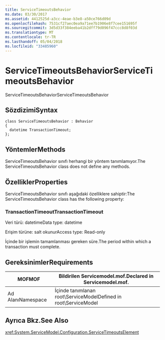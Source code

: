 ```yaml
---
title: ServiceTimeoutsBehavior
ms.date: 03/30/2017
ms.assetid: 4412525d-a3cc-4eae-b3e8-a50ce766d09d
ms.openlocfilehash: 7531cf27aec0ea9a71ee7b1906e8f7cee151695f
ms.sourcegitcommit: 3d5d33f384eeba41b2dff79d096f47ccc8d8f03d
ms.translationtype: MT
ms.contentlocale: tr-TR
ms.lasthandoff: 05/04/2018
ms.locfileid: "33485960"
---
```

# <a name="servicetimeoutsbehavior"></a><span data-ttu-id="76c94-102">ServiceTimeoutsBehavior</span><span class="sxs-lookup"><span data-stu-id="76c94-102">ServiceTimeoutsBehavior</span></span>
<span data-ttu-id="76c94-103">ServiceTimeoutsBehavior</span><span class="sxs-lookup"><span data-stu-id="76c94-103">ServiceTimeoutsBehavior</span></span>  
  
## <a name="syntax"></a><span data-ttu-id="76c94-104">Sözdizimi</span><span class="sxs-lookup"><span data-stu-id="76c94-104">Syntax</span></span>  
  
```  
class ServiceTimeoutsBehavior : Behavior  
{  
  datetime TransactionTimeout;  
};  
```  
  
## <a name="methods"></a><span data-ttu-id="76c94-105">Yöntemler</span><span class="sxs-lookup"><span data-stu-id="76c94-105">Methods</span></span>  
 <span data-ttu-id="76c94-106">ServiceTimeoutsBehavior sınıfı herhangi bir yöntem tanımlamıyor.</span><span class="sxs-lookup"><span data-stu-id="76c94-106">The ServiceTimeoutsBehavior class does not define any methods.</span></span>  
  
## <a name="properties"></a><span data-ttu-id="76c94-107">Özellikler</span><span class="sxs-lookup"><span data-stu-id="76c94-107">Properties</span></span>  
 <span data-ttu-id="76c94-108">ServiceTimeoutsBehavior sınıfı aşağıdaki özelliklere sahiptir:</span><span class="sxs-lookup"><span data-stu-id="76c94-108">The ServiceTimeoutsBehavior class has the following property:</span></span>  
  
### <a name="transactiontimeout"></a><span data-ttu-id="76c94-109">TransactionTimeout</span><span class="sxs-lookup"><span data-stu-id="76c94-109">TransactionTimeout</span></span>  
 <span data-ttu-id="76c94-110">Veri türü: datetime</span><span class="sxs-lookup"><span data-stu-id="76c94-110">Data type: datetime</span></span>  
  
 <span data-ttu-id="76c94-111">Erişim türüne: salt okunur</span><span class="sxs-lookup"><span data-stu-id="76c94-111">Access type: Read-only</span></span>  
  
 <span data-ttu-id="76c94-112">İçinde bir işlemin tamamlanması gereken süre.</span><span class="sxs-lookup"><span data-stu-id="76c94-112">The period within which a transaction must complete.</span></span>  
  
## <a name="requirements"></a><span data-ttu-id="76c94-113">Gereksinimler</span><span class="sxs-lookup"><span data-stu-id="76c94-113">Requirements</span></span>  
  
|<span data-ttu-id="76c94-114">MOF</span><span class="sxs-lookup"><span data-stu-id="76c94-114">MOF</span></span>|<span data-ttu-id="76c94-115">Bildirilen Servicemodel.mof.</span><span class="sxs-lookup"><span data-stu-id="76c94-115">Declared in Servicemodel.mof.</span></span>|  
|---------|-----------------------------------|  
|<span data-ttu-id="76c94-116">Ad Alanı</span><span class="sxs-lookup"><span data-stu-id="76c94-116">Namespace</span></span>|<span data-ttu-id="76c94-117">İçinde tanımlanan root\ServiceModel</span><span class="sxs-lookup"><span data-stu-id="76c94-117">Defined in root\ServiceModel</span></span>|  
  
## <a name="see-also"></a><span data-ttu-id="76c94-118">Ayrıca Bkz.</span><span class="sxs-lookup"><span data-stu-id="76c94-118">See Also</span></span>  
 <xref:System.ServiceModel.Configuration.ServiceTimeoutsElement>
